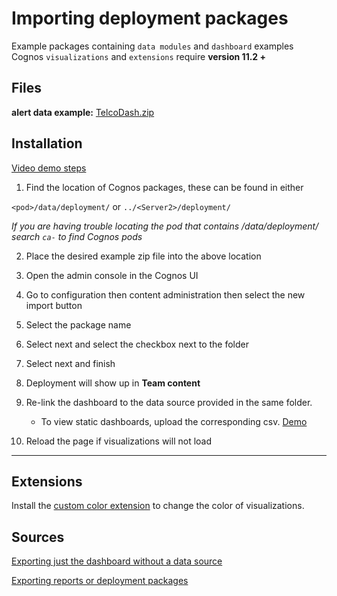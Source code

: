 # Importing deployment packages
Example packages containing `data modules` and `dashboard` examples  <br />
Cognos `visualizations` and `extensions` require **version 11.2 +** 

## Files

**alert data example:** [TelcoDash.zip](telcoDash/TelcoDash.zip)

## Installation 
[Video demo steps](videoSteps/ImportDemo.mov)

1. Find the location of Cognos packages, these can be found in either

`<pod>/data/deployment/` 
or
`../<Server2>/deployment/`

_If you are having trouble locating the pod that contains /data/deployment/ search `ca-` to find Cognos pods_

2. Place the desired example zip file into the above location

3. Open the admin console in the Cognos UI

4. Go to configuration then content administration then select the new import button

5. Select the package name

6. Select next and select the checkbox next to the folder

7. Select next and finish

8. Deployment will show up in **Team content**

9. Re-link the dashboard to the data source provided in the same folder.
    - To view static dashboards, upload the corresponding csv. [Demo](videoSteps/StaticCSVUpload.mov)

10. Reload the page if visualizations will not load
---
## Extensions 
Install the [custom color extension](https://accelerator.ca.analytics.ibm.com/bi/?perspective=authoring&pathRef=.public_folders%2FIBM%2BAccelerator%2BCatalog%2FContent%2FEXT00064&id=i208E818772C44592A1CFDDC59C6E48A1&objRef=i208E818772C44592A1CFDDC59C6E48A1&action=run&format=HTML&cmPropStr=%7B%22id%22%3A%22i208E818772C44592A1CFDDC59C6E48A1%22%2C%22type%22%3A%22reportView%22%2C%22defaultName%22%3A%22EXT00064%22%2C%22permissions%22%3A%5B%22execute%22%2C%22read%22%2C%22traverse%22%5D%7D) to change the color of visualizations.


## Sources 

[Exporting just the dashboard without a data source](https://www.ibm.com/support/pages/how-importexport-dashboard-specification-ibm-Cognos-analytics)

[Exporting reports or deployment packages](https://www.ibm.com/support/pages/how-move-Cognos-analytics-reports-dashboards-and-data-modules-one-environment-another)
